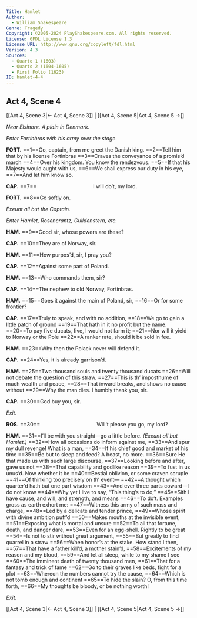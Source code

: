 ```yaml
---
Title: Hamlet
Author: 
  - William Shakespeare
Genre: Tragedy
Copyright: ©2005-2024 PlayShakespeare.com. All rights reserved.
License: GFDL License 1.3
License URL: http://www.gnu.org/copyleft/fdl.html
Version: 4.3
Sources:
  - Quarto 1 (1603)
  - Quarto 2 (1604-1605)
  - First Folio (1623)
ID: hamlet-4-4
---
```


## Act 4, Scene 4
[[Act 4, Scene 3|← Act 4, Scene 3]] | [[Act 4, Scene 5|Act 4, Scene 5 →]]

*Near Elsinore. A plain in Denmark.*

*Enter Fortinbras with his army over the stage.*

**FORT.**
==1==Go, captain, from me greet the Danish king.
==2==Tell him that by his license Fortinbras
==3==Craves the conveyance of a promis’d march
==4==Over his kingdom. You know the rendezvous.
==5==If that his Majesty would aught with us,
==6==We shall express our duty in his eye,
==7==And let him know so.

**CAP.**
==7==           I will do’t, my lord.

**FORT.**
==8==Go softly on.

*Exeunt all but the Captain.*

*Enter Hamlet, Rosencrantz, Guildenstern, etc.*

**HAM.**
==9==Good sir, whose powers are these?

**CAP.**
==10==They are of Norway, sir.

**HAM.**
==11==How purpos’d, sir, I pray you?

**CAP.**
==12==Against some part of Poland.

**HAM.**
==13==Who commands them, sir?

**CAP.**
==14==The nephew to old Norway, Fortinbras.

**HAM.**
==15==Goes it against the main of Poland, sir,
==16==Or for some frontier?

**CAP.**
==17==Truly to speak, and with no addition,
==18==We go to gain a little patch of ground
==19==That hath in it no profit but the name.
==20==To pay five ducats, five, I would not farm it;
==21==Nor will it yield to Norway or the Pole
==22==A ranker rate, should it be sold in fee.

**HAM.**
==23==Why then the Polack never will defend it.

**CAP.**
==24==Yes, it is already garrison’d.

**HAM.**
==25==Two thousand souls and twenty thousand ducats
==26==Will not debate the question of this straw.
==27==This is th’ imposthume of much wealth and peace,
==28==That inward breaks, and shows no cause without
==29==Why the man dies. I humbly thank you, sir.

**CAP.**
==30==God buy you, sir.

*Exit.*

**ROS.**
==30==           Will’t please you go, my lord?

**HAM.**
==31==I’ll be with you straight—go a little before.
*(Exeunt all but Hamlet.)*
==32==How all occasions do inform against me,
==33==And spur my dull revenge! What is a man,
==34==If his chief good and market of his time
==35==Be but to sleep and feed? A beast, no more.
==36==Sure He that made us with such large discourse,
==37==Looking before and after, gave us not
==38==That capability and godlike reason
==39==To fust in us unus’d. Now whether it be
==40==Bestial oblivion, or some craven scruple
==41==Of thinking too precisely on th’ event⁠—
==42==A thought which quarter’d hath but one part wisdom
==43==And ever three parts coward—I do not know
==44==Why yet I live to say, “This thing’s to do,”
==45==Sith I have cause, and will, and strength, and means
==46==To do’t. Examples gross as earth exhort me:
==47==Witness this army of such mass and charge,
==48==Led by a delicate and tender prince,
==49==Whose spirit with divine ambition puff’d
==50==Makes mouths at the invisible event,
==51==Exposing what is mortal and unsure
==52==To all that fortune, death, and danger dare,
==53==Even for an egg-shell. Rightly to be great
==54==Is not to stir without great argument,
==55==But greatly to find quarrel in a straw
==56==When honor’s at the stake. How stand I then,
==57==That have a father kill’d, a mother stain’d,
==58==Excitements of my reason and my blood,
==59==And let all sleep, while to my shame I see
==60==The imminent death of twenty thousand men,
==61==That for a fantasy and trick of fame
==62==Go to their graves like beds, fight for a plot
==63==Whereon the numbers cannot try the cause,
==64==Which is not tomb enough and continent
==65==To hide the slain? O, from this time forth,
==66==My thoughts be bloody, or be nothing worth!

*Exit.*

[[Act 4, Scene 3|← Act 4, Scene 3]] | [[Act 4, Scene 5|Act 4, Scene 5 →]]